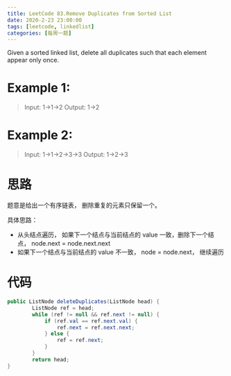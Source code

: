 ```yaml
---
title: LeetCode 83.Remove Duplicates from Sorted List
date: 2020-2-23 23:00:00
tags: [leetcode, linkedlist]
categories: [每周一题]
---
```


Given a sorted linked list, delete all duplicates such that each element appear only once.

<!--more-->

# Example 1:

> Input: 1->1->2
> Output: 1->2


# Example 2:

> Input: 1->1->2->3->3
> Output: 1->2->3


# 思路
题意是给出一个有序链表， 删除重复的元素只保留一个。

具体思路：

* 从头结点遍历， 如果下一个结点与当前结点的 value 一致，删除下一个结点， node.next = node.next.next
* 如果下一个结点与当前结点的 value 不一致， node = node.next， 继续遍历

# 代码

```java
public ListNode deleteDuplicates(ListNode head) {
        ListNode ref = head;
        while (ref != null && ref.next != null) {
            if (ref.val == ref.next.val) {
                ref.next = ref.next.next;
            } else {
                ref = ref.next;
            }
        }
        return head;
}
```